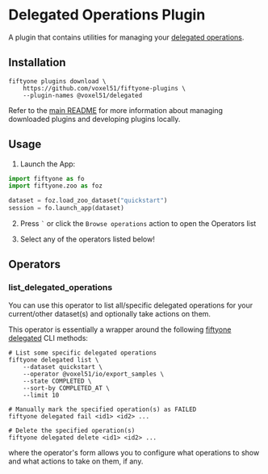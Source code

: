 # Delegated Operations Plugin

A plugin that contains utilities for managing your
[delegated operations](https://docs.voxel51.com/plugins/using_plugins.html#delegated-operations).

## Installation

```shell
fiftyone plugins download \
    https://github.com/voxel51/fiftyone-plugins \
    --plugin-names @voxel51/delegated
```

Refer to the [main README](https://github.com/voxel51/fiftyone-plugins) for
more information about managing downloaded plugins and developing plugins
locally.

## Usage

1.  Launch the App:

```py
import fiftyone as fo
import fiftyone.zoo as foz

dataset = foz.load_zoo_dataset("quickstart")
session = fo.launch_app(dataset)
```

2.  Press `` ` `` or click the `Browse operations` action to open the Operators
    list

3.  Select any of the operators listed below!

## Operators

### list_delegated_operations

You can use this operator to list all/specific delegated operations for your
current/other dataset(s) and optionally take actions on them.

This operator is essentially a wrapper around the following
[fiftyone delegated](https://docs.voxel51.com/cli/index.html#fiftyone-delegated-operations)
CLI methods:

```shell
# List some specific delegated operations
fiftyone delegated list \
    --dataset quickstart \
    --operator @voxel51/io/export_samples \
    --state COMPLETED \
    --sort-by COMPLETED_AT \
    --limit 10

# Manually mark the specified operation(s) as FAILED
fiftyone delegated fail <id1> <id2> ...

# Delete the specified operation(s)
fiftyone delegated delete <id1> <id2> ...
```

where the operator's form allows you to configure what operations to show and
what actions to take on them, if any.
